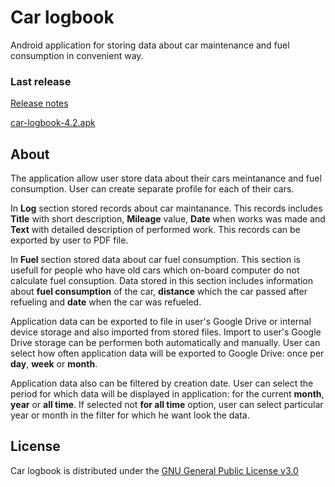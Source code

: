 # Car logbook
Android application for storing data about car maintenance and fuel consumption in convenient way.
### Last release
[Release notes](https://github.com/Okvel/android-car-logbook/releases/tag/v4.2)

[car-logbook-4.2.apk](https://github.com/Okvel/android-car-logbook/releases/download/v4.2/car-logbook-4.2.apk)
## About
The application allow user store data about their cars meintanance and fuel consumption. User can create separate profile for each of their cars.

In **Log** section stored records about car maintanance. This records includes **Title** with short description, **Mileage** value, **Date** when works was made and **Text** with detailed description of performed work. This records can be exported by user to PDF file.

In **Fuel** section stored data about car fuel consumption. This section is usefull for people who have old cars which on-board computer do not calculate fuel consuption. Data stored in this section includes information about **fuel consumption** of the car, **distance** which the car passed after refueling and **date** when the car was refueled.

Application data can be exported to file in user's Google Drive or internal device storage and also imported from stored files. Import to user's Google Drive storage can be performen both automatically and manually. User can select how often application data will be exported to Google Drive: once per **day**, **week** or **month**.

Application data also can be filtered by creation date. User can select the period for which data will be displayed in application: for the current **month**, **year** or **all time**. If selected not **for all time** option, user can select particular year or month in the filter for which he want look the data.
## License
Car logbook is distributed under the [GNU General Public License v3.0](https://github.com/Okvel/android-car-logbook/blob/master/LICENSE)
